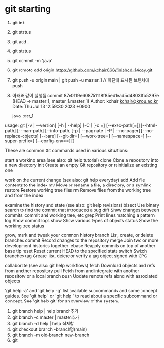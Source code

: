 # git starting
1.  git init
1.  git status
1.  git add . 
1.  git status
1.  git commit -m 'java'
1.  git remote add origin https://github.com/kchair666/finished-14day.git
1.  git push -u origin main |  git push -u master_1 // 하단에 표시된 브렌치에 push
1.  아래와 같이 실행됨 
    commit 87e0119e608751118f85ed1ead5d48031fb5297e (HEAD -> master_1, master_1/master_1)
    Author: kchair <kchair@knou.ac.kr>
    Date:   Thu Jul 13 12:59:30 2023 +0900

    java-test_1

usage: git [-v | --version] [-h | --help] [-C <path>] [-c <name>=<value>]
           [--exec-path[=<path>]] [--html-path] [--man-path] [--info-path]
           [-p | --paginate | -P | --no-pager] [--no-replace-objects] [--bare]
           [--git-dir=<path>] [--work-tree=<path>] [--namespace=<name>]
           [--super-prefix=<path>] [--config-env=<name>=<envvar>]
           <command> [<args>]

These are common Git commands used in various situations:

start a working area (see also: git help tutorial)
   clone     Clone a repository into a new directory
   init      Create an empty Git repository or reinitialize an existing one

work on the current change (see also: git help everyday)
   add       Add file contents to the index
   mv        Move or rename a file, a directory, or a symlink
   restore   Restore working tree files
   rm        Remove files from the working tree and from the index

examine the history and state (see also: git help revisions)
   bisect    Use binary search to find the commit that introduced a bug
   diff      Show changes between commits, commit and working tree, etc
   grep      Print lines matching a pattern
   log       Show commit logs
   show      Show various types of objects
   status    Show the working tree status

grow, mark and tweak your common history
   branch    List, create, or delete branches
   commit    Record changes to the repository
   merge     Join two or more development histories together
   rebase    Reapply commits on top of another base tip
   reset     Reset current HEAD to the specified state
   switch    Switch branches
   tag       Create, list, delete or verify a tag object signed with GPG

collaborate (see also: git help workflows)
   fetch     Download objects and refs from another repository
   pull      Fetch from and integrate with another repository or a local branch
   push      Update remote refs along with associated objects

'git help -a' and 'git help -g' list available subcommands and some
concept guides. See 'git help <command>' or 'git help <concept>'
to read about a specific subcommand or concept.
See 'git help git' for an overview of the system.


1.  git branch help | help branch추가 
1.  git branch -c master | master추가
1.  git branch -d help | help 삭제함
1.  git checkout branch -branch명(main) 
1.  git branch -m old-branch new-branch
1.  git 